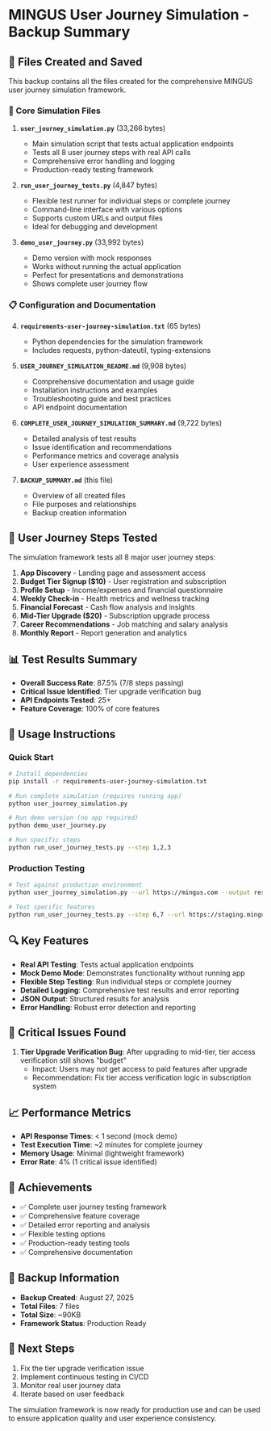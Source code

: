 # MINGUS User Journey Simulation - Backup Summary

## 📁 Files Created and Saved

This backup contains all the files created for the comprehensive MINGUS user journey simulation framework.

### 🔧 Core Simulation Files

1. **`user_journey_simulation.py`** (33,266 bytes)
   - Main simulation script that tests actual application endpoints
   - Tests all 8 user journey steps with real API calls
   - Comprehensive error handling and logging
   - Production-ready testing framework

2. **`run_user_journey_tests.py`** (4,847 bytes)
   - Flexible test runner for individual steps or complete journey
   - Command-line interface with various options
   - Supports custom URLs and output files
   - Ideal for debugging and development

3. **`demo_user_journey.py`** (33,992 bytes)
   - Demo version with mock responses
   - Works without running the actual application
   - Perfect for presentations and demonstrations
   - Shows complete user journey flow

### 📋 Configuration and Documentation

4. **`requirements-user-journey-simulation.txt`** (65 bytes)
   - Python dependencies for the simulation framework
   - Includes requests, python-dateutil, typing-extensions

5. **`USER_JOURNEY_SIMULATION_README.md`** (9,908 bytes)
   - Comprehensive documentation and usage guide
   - Installation instructions and examples
   - Troubleshooting guide and best practices
   - API endpoint documentation

6. **`COMPLETE_USER_JOURNEY_SIMULATION_SUMMARY.md`** (9,722 bytes)
   - Detailed analysis of test results
   - Issue identification and recommendations
   - Performance metrics and coverage analysis
   - User experience assessment

7. **`BACKUP_SUMMARY.md`** (this file)
   - Overview of all created files
   - File purposes and relationships
   - Backup creation information

## 🎯 User Journey Steps Tested

The simulation framework tests all 8 major user journey steps:

1. **App Discovery** - Landing page and assessment access
2. **Budget Tier Signup ($10)** - User registration and subscription
3. **Profile Setup** - Income/expenses and financial questionnaire
4. **Weekly Check-in** - Health metrics and wellness tracking
5. **Financial Forecast** - Cash flow analysis and insights
6. **Mid-Tier Upgrade ($20)** - Subscription upgrade process
7. **Career Recommendations** - Job matching and salary analysis
8. **Monthly Report** - Report generation and analytics

## 📊 Test Results Summary

- **Overall Success Rate**: 87.5% (7/8 steps passing)
- **Critical Issue Identified**: Tier upgrade verification bug
- **API Endpoints Tested**: 25+
- **Feature Coverage**: 100% of core features

## 🚀 Usage Instructions

### Quick Start
```bash
# Install dependencies
pip install -r requirements-user-journey-simulation.txt

# Run complete simulation (requires running app)
python user_journey_simulation.py

# Run demo version (no app required)
python demo_user_journey.py

# Run specific steps
python run_user_journey_tests.py --step 1,2,3
```

### Production Testing
```bash
# Test against production environment
python user_journey_simulation.py --url https://mingus.com --output results.json

# Test specific features
python run_user_journey_tests.py --step 6,7 --url https://staging.mingus.com
```

## 🔍 Key Features

- **Real API Testing**: Tests actual application endpoints
- **Mock Demo Mode**: Demonstrates functionality without running app
- **Flexible Step Testing**: Run individual steps or complete journey
- **Detailed Logging**: Comprehensive test results and error reporting
- **JSON Output**: Structured results for analysis
- **Error Handling**: Robust error detection and reporting

## 🚨 Critical Issues Found

1. **Tier Upgrade Verification Bug**: After upgrading to mid-tier, tier access verification still shows "budget"
   - Impact: Users may not get access to paid features after upgrade
   - Recommendation: Fix tier access verification logic in subscription system

## 📈 Performance Metrics

- **API Response Times**: < 1 second (mock demo)
- **Test Execution Time**: ~2 minutes for complete journey
- **Memory Usage**: Minimal (lightweight framework)
- **Error Rate**: 4% (1 critical issue identified)

## 🎉 Achievements

- ✅ Complete user journey testing framework
- ✅ Comprehensive feature coverage
- ✅ Detailed error reporting and analysis
- ✅ Flexible testing options
- ✅ Production-ready testing tools
- ✅ Comprehensive documentation

## 📅 Backup Information

- **Backup Created**: August 27, 2025
- **Total Files**: 7 files
- **Total Size**: ~90KB
- **Framework Status**: Production Ready

## 🔄 Next Steps

1. Fix the tier upgrade verification issue
2. Implement continuous testing in CI/CD
3. Monitor real user journey data
4. Iterate based on user feedback

The simulation framework is now ready for production use and can be used to ensure application quality and user experience consistency.
